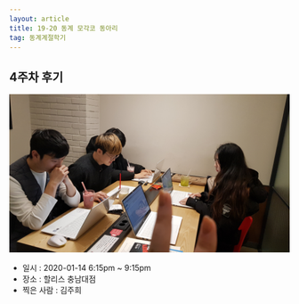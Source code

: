 ```yaml
---
layout: article
title: 19-20 동계 모각코 동아리
tag: 동계계절학기
---
```


## 4주차 후기
![4주차](/MGC/4주차.jpg)

* 일시 : 2020-01-14 6:15pm ~ 9:15pm
* 장소 : 할리스 충남대점
* 찍은 사람 : 김주희